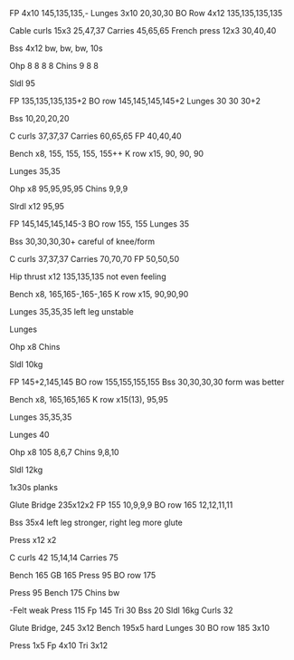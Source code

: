 FP 4x10 145,135,135,-
Lunges 3x10 20,30,30
BO Row 4x12 135,135,135,135


Cable curls 15x3 25,47,37
Carries 45,65,65
French press 12x3 30,40,40

Bss 4x12 bw, bw, bw, 10s


Ohp 8 8 8 8
Chins 9 8 8

Sldl 95


FP 135,135,135,135+2
BO row 145,145,145,145+2
Lunges 30 30 30+2


Bss 10,20,20,20

C curls 37,37,37
Carries 60,65,65
FP 40,40,40


Bench x8, 155, 155, 155, 155++
K row x15, 90, 90, 90

Lunges 35,35


Ohp x8 95,95,95,95
Chins 9,9,9

Slrdl x12 95,95


FP 145,145,145,145-3
BO row 155, 155
Lunges 35


Bss 30,30,30,30+ careful of knee/form

C curls 37,37,37
Carries 70,70,70
FP 50,50,50


Hip thrust x12 135,135,135 not even feeling

Bench x8, 165,165-,165-,165
K row x15, 90,90,90

Lunges 35,35,35 left leg unstable


Lunges 

Ohp x8
Chins

Sldl 10kg


FP 145+2,145,145
BO row 155,155,155,155
Bss 30,30,30,30 form was better


Bench x8, 165,165,165
K row x15(13), 95,95

Lunges 35,35,35


Lunges 40

Ohp x8 105 8,6,7
Chins 9,8,10

Sldl 12kg

1x30s planks


Glute Bridge 235x12x2
FP 155 10,9,9,9
BO row 165 12,12,11,11


Bss 35x4 left leg stronger, right leg more glute

Press x12 x2

C curls 42 15,14,14
Carries 75


Bench 165
GB 165
Press 95
BO row 175


Press 95
Bench 175
Chins bw


-Felt weak
Press 115
Fp 145
Tri 30
Bss 20
Sldl 16kg
Curls 32


Glute Bridge, 245 3x12
Bench 195x5 hard
Lunges 30
BO row 185 3x10

Press 1x5
Fp 4x10
Tri 3x12
